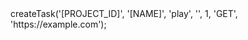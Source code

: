 <?php

use Appwrite\Client;
use Appwrite\Services\Projects;

$client = new Client();

$client
    setProject('')
    setKey('')
;

$projects = new Projects($client);

$result = $projects->createTask('[PROJECT_ID]', '[NAME]', 'play', '', 1, 'GET', 'https://example.com');